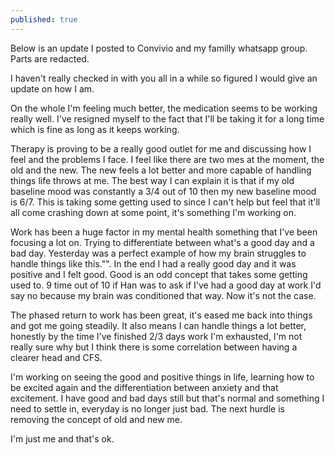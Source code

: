 ```yaml
---
published: true
---
```

Below is an update I posted to Convivio and my familly whatsapp group. Parts are redacted.

I haven't really checked in with you all in a while so figured I would give an update on how I am.

On the whole I'm feeling much better, the medication seems to be working really well. I've resigned myself to the fact that I'll be taking it for a long time which is fine as long as it keeps working. 

Therapy is proving to be a really good outlet for me and discussing how I feel and the problems I face. I feel like there are two mes at the moment, the old and the new. The new feels a lot better and more capable of handling things life throws at me. The best way I can explain it is that if my old baseline mood was constantly a 3/4 out of 10 then my new baseline mood is 6/7. This is taking some getting used to since I can't help but feel that it'll all come crashing down at some point, it's something I'm working on.

Work has been a huge factor in my mental health something that I've been focusing a lot on. Trying to differentiate between what's a good day and a bad day. Yesterday was a perfect example of how my brain struggles to handle things like this."<SNIP>". In the end I had a really good day and it was positive and I felt good. Good is an odd concept that takes some getting used to. 9 time out of 10 if Han was to ask if I've had a good day at work I'd say no because my brain was conditioned that way. Now it's not the case.

The phased return to work has been great, it's eased me back into things and got me going steadily. It also means I can handle things a lot better, honestly by the time I've finished 2/3 days work I'm exhausted, I'm not really sure why but I think there is some correlation between having a clearer head and CFS.

I'm working on seeing the good and positive things in life, learning how to be excited again and the differentiation between anxiety and that excitement. I have good and bad days still but that's normal and something I need to settle in, everyday is no longer just bad. The next hurdle is removing the concept of old and new me. 

I'm just me and that's ok.
